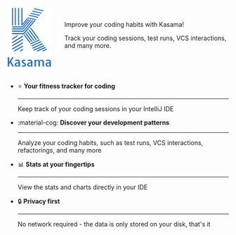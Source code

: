 #
<div style="display: flex; align-items: center;">
<div>
<img alt="Kasama logo" src="assets/logo_with_title.png" width="128">
</div>
<div style="margin-left:30px">
Improve your coding habits with Kasama!<br/>

Track your coding sessions, test runs, VCS interactions, and many more.
</div>
</div>

<br/>

<div class="grid cards" markdown>

-   :star: __Your fitness tracker for coding__

    ---

    Keep track of your coding sessions in your IntelliJ IDE

-   :material-cog: __Discover your development patterns__

    ---

    Analyze your coding habits, such as test runs, VCS interactions, refactorings, and many more

-   :bar_chart: __Stats at your fingertips__

    ---

    View the stats and charts directly in your IDE

-   :lock: __Privacy first__

    ---

    No network required - the data is only stored on your disk, that's it

</div>
